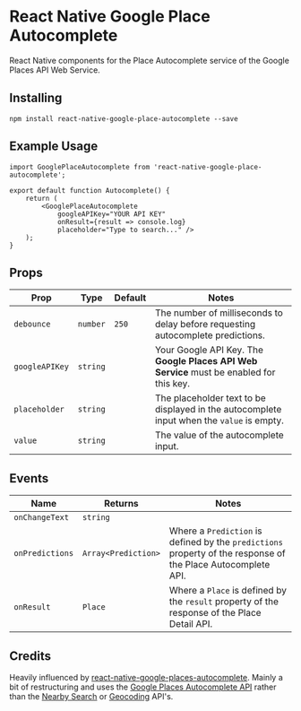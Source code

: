 # React Native Google Place Autocomplete

React Native components for the Place Autocomplete service of the Google Places API Web Service.

## Installing

```
npm install react-native-google-place-autocomplete --save
```

## Example Usage

```
import GooglePlaceAutocomplete from 'react-native-google-place-autocomplete';

export default function Autocomplete() {
    return (
        <GooglePlaceAutocomplete
            googleAPIKey="YOUR API KEY"
            onResult={result => console.log}
            placeholder="Type to search..." />
    );
}
```

## Props

| Prop | Type | Default | Notes |
|---|---|---|---|
| `debounce` | `number` | `250` | The number of milliseconds to delay before requesting autocomplete predictions. |
| `googleAPIKey` | `string` |  | Your Google API Key. The **Google Places API Web Service** must be enabled for this key. |
| `placeholder` | `string` |  | The placeholder text to be displayed in the autocomplete input when the `value` is empty. |
| `value` | `string` |  | The value of the autocomplete input. |

## Events

| Name | Returns | Notes |
|---|---|---|
| `onChangeText` | `string` | |
| `onPredictions` | `Array<Prediction>` | Where a `Prediction` is defined by the `predictions` property of the response of the Place Autocomplete API.
| `onResult` | `Place` | Where a `Place` is defined by the `result` property of the response of the Place Detail API.


## Credits

Heavily influenced by [react-native-google-places-autocomplete](https://github.com/FaridSafi/react-native-google-places-autocomplete). Mainly a bit of restructuring and uses the [Google Places Autocomplete API](https://developers.google.com/places/web-service/autocomplete) rather than the [Nearby Search](https://developers.google.com/places/web-service/search) or [Geocoding](https://developers.google.com/maps/documentation/geocoding/start) API's.
